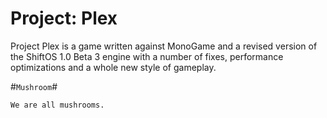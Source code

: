 # Project: Plex

Project Plex is a game written against MonoGame and a revised version of the ShiftOS 1.0 Beta 3 engine with a number of fixes, performance optimizations and a whole new style of gameplay.

#`Mushroom`#

`We are all mushrooms.`